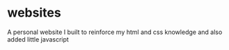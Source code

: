 # websites
A personal website I built to reinforce my html and css knowledge and also added little javascript
